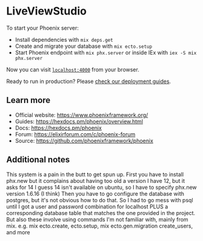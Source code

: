 # LiveViewStudio

To start your Phoenix server:

  * Install dependencies with `mix deps.get`
  * Create and migrate your database with `mix ecto.setup`
  * Start Phoenix endpoint with `mix phx.server` or inside IEx with `iex -S mix phx.server`

Now you can visit [`localhost:4000`](http://localhost:4000) from your browser.

Ready to run in production? Please [check our deployment guides](https://hexdocs.pm/phoenix/deployment.html).

## Learn more

  * Official website: https://www.phoenixframework.org/
  * Guides: https://hexdocs.pm/phoenix/overview.html
  * Docs: https://hexdocs.pm/phoenix
  * Forum: https://elixirforum.com/c/phoenix-forum
  * Source: https://github.com/phoenixframework/phoenix

## Additional notes

This system is a pain in the butt to get spun up. 
First you have to install phx.new
but it complains about having too old a version
I have 12, but it asks for 14
I guess 14 isn't available on ubuntu, so I have
to specify phx.new version 1.6.16 (I think)
Then you have to go configure the database 
with postgres, but it's not obvious how to do that. 
So I had to go mess with psql until I got
a user and password combination for localhost
PLUS a corresponding database table that matches
the one provided in the project. 
But also these involve using commands I'm not familiar 
with, mainly from mix. 
e.g. mix ecto.create, ecto.setup, 
mix ecto.gen.migration create_users, 
and more
